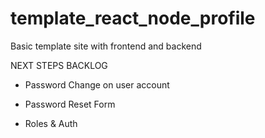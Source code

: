 # template_react_node_profile
Basic template site with frontend and backend

NEXT STEPS BACKLOG

- Password Change on user account

- Password Reset Form

- Roles & Auth

